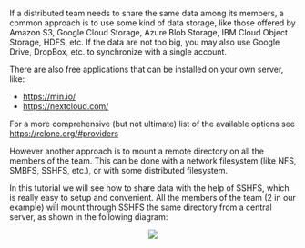 If a distributed team needs to share the same data among its members,
a common approach is to use some kind of data storage, like those
offered by Amazon S3, Google Cloud Storage, Azure Blob Storage, IBM
Cloud Object Storage, HDFS, etc. If the data are not too big, you may
also use Google Drive, DropBox, etc. to synchronize with a single
account.

There are also free applications that can be installed on your own
server, like:
- https://min.io/
- https://nextcloud.com/

For a more comprehensive (but not ultimate) list of the available
options see https://rclone.org/#providers

However another approach is to mount a remote directory on all the
members of the team. This can be done with a network filesystem (like
NFS, SMBFS, SSHFS, etc.), or with some distributed filesystem.

In this tutorial we will see how to share data with the help of SSHFS,
which is really easy to setup and convenient. All the members of the
team (2 in our example) will mount through SSHFS the same directory
from a central server, as shown in the following diagram:

<p align="center">
<img src="/dashohoxha/courses/misc/sharing-data-with-ssh/assets/sshfs-data-sharing.png">
</p>
